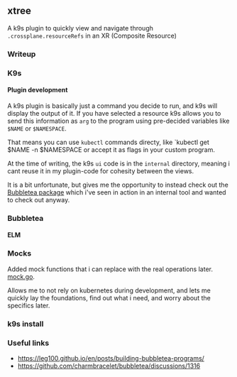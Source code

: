 ## xtree

A k9s plugin to quickly view and navigate through `.crossplane.resourceRefs` in an XR (Composite Resource)


### Writeup

### K9s

#### Plugin development
A k9s plugin is basically just a command you decide to run, and k9s will display the output of it. If you have selected a resource k9s allows you to send this information as `arg` to the program using pre-decided variables like `$NAME` or `$NAMESPACE`.

That means you can use `kubectl` commands directy, like `kubectl get $NAME -n $NAMESPACE or accept it as flags in your custom program.

At the time of writing, the k9s `ui` code is in the `internal` directory, meaning i cant reuse it in my plugin-code for cohesity between the views.

It is a bit unfortunate, but gives me the opportunity to instead check out the [Bubbletea package](https://github.com/charmbracelet/bubbletea/) which i've seen in action in an internal tool and wanted to check out anyway.

### Bubbletea

#### ELM

### Mocks

Added mock functions that i can replace with the real operations later.
[mock.go](mock.go).

Allows me to not rely on kubernetes during development, and lets me quickly lay the foundations, find out what i need, and worry about the specifics later.


### k9s install



### Useful links

- https://leg100.github.io/en/posts/building-bubbletea-programs/
- https://github.com/charmbracelet/bubbletea/discussions/1316